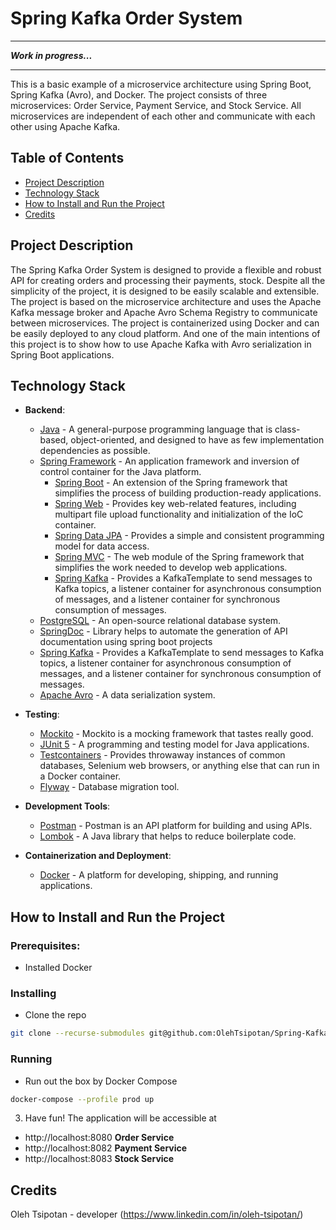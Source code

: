 # Spring Kafka Order System

----
***Work in progress...***

----

This is a basic example of a microservice architecture using Spring Boot, Spring Kafka (Avro), and Docker. 
The project consists of three microservices: Order Service, Payment Service, and Stock Service. 
All microservices are independent of each other and communicate with each other using Apache Kafka.

## Table of Contents
- [Project Description](#project-description)
- [Technology Stack](#technology-stack)
- [How to Install and Run the Project](#how-to-install-and-run-the-project)
- [Credits](#credits)

## Project Description
The Spring Kafka Order System is designed to provide a flexible and robust API for creating orders and processing their payments, stock. 
Despite all the simplicity of the project, it is designed to be easily scalable and extensible. 
The project is based on the microservice architecture and uses the Apache Kafka message broker and Apache Avro Schema Registry to communicate between microservices. The project is containerized using Docker and can be easily deployed to any cloud platform.
And one of the main intentions of this project is to show how to use Apache Kafka with Avro serialization in Spring Boot applications.

## Technology Stack

- **Backend**:
    - [Java](https://www.java.com/) - A general-purpose programming language that is class-based, object-oriented, and designed to have as few implementation dependencies as possible.
    - [Spring Framework](https://spring.io/) - An application framework and inversion of control container for the Java platform.
        - [Spring Boot](https://spring.io/projects/spring-boot) - An extension of the Spring framework that simplifies the process of building production-ready applications.
        - [Spring Web](https://docs.spring.io/spring-framework/docs/current/reference/html/web.html) - Provides key web-related features, including multipart file upload functionality and initialization of the IoC container.
        - [Spring Data JPA](https://spring.io/projects/spring-data-jpa) - Provides a simple and consistent programming model for data access.
        - [Spring MVC](https://docs.spring.io/spring-framework/docs/current/reference/html/web.html) - The web module of the Spring framework that simplifies the work needed to develop web applications.
        - [Spring Kafka](https://spring.io/projects/spring-kafka) - Provides a KafkaTemplate to send messages to Kafka topics, a listener container for asynchronous consumption of messages, and a listener container for synchronous consumption of messages.
    - [PostgreSQL](https://www.postgresql.org/) - An open-source relational database system.
    - [SpringDoc](https://springdoc.org/) - Library helps to automate the generation of API documentation using spring boot projects
    - [Spring Kafka](https://spring.io/projects/spring-kafka) - Provides a KafkaTemplate to send messages to Kafka topics, a listener container for asynchronous consumption of messages, and a listener container for synchronous consumption of messages.
    - [Apache Avro](https://avro.apache.org/) - A data serialization system.

- **Testing**:
    - [Mockito](https://site.mockito.org/) - Mockito is a mocking framework that tastes really good.
    - [JUnit 5](https://junit.org/junit5/) - A programming and testing model for Java applications.
    - [Testcontainers](https://www.testcontainers.org/) - Provides throwaway instances of common databases, Selenium web browsers, or anything else that can run in a Docker container.
    - [Flyway](https://flywaydb.org/) - Database migration tool.

- **Development Tools**:
    - [Postman](https://www.postman.com/) - Postman is an API platform for building and using APIs.
    - [Lombok](https://projectlombok.org/) - A Java library that helps to reduce boilerplate code.

- **Containerization and Deployment**:
    - [Docker](https://www.docker.com/) - A platform for developing, shipping, and running applications.

## How to Install and Run the Project
### Prerequisites:

- Installed Docker

### Installing
- Clone the repo

```sh
git clone --recurse-submodules git@github.com:OlehTsipotan/Spring-Kafka-Order-System.git
```

### Running
- Run out the box by Docker Compose
```sh
docker-compose --profile prod up 
```
3. Have fun!
   The application will be accessible at
- http://localhost:8080 **Order Service**
- http://localhost:8082 **Payment Service**
- http://localhost:8083 **Stock Service**

## Credits
Oleh Tsipotan - developer (https://www.linkedin.com/in/oleh-tsipotan/)
